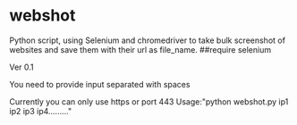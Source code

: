 # webshot
Python script, using Selenium and chromedriver to take bulk screenshot of websites and save them with their url as file_name.
##require selenium

Ver 0.1

You need to provide input separated with spaces

Currently you can only use https or port 443
Usage:"python webshot.py ip1 ip2 ip3 ip4........."

